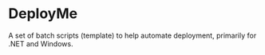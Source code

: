 # DeployMe
A set of batch scripts (template) to help automate deployment, primarily for .NET and Windows.
